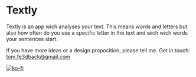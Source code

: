 # Textly

Textly is an app wich analyses your text. This means words and letters but also how often do you use a specific letter in the text and wich wich words your sentences start.

If you have more ideas or a design propocition, please tell me.
Get in touch: tom.fe3dback@gmail.com

[![ko-fi](https://ko-fi.com/img/githubbutton_sm.svg)](https://ko-fi.com/N4N7EI6B2)
